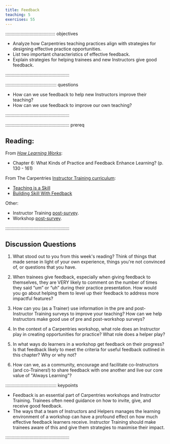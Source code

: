 ```yaml
---
title: Feedback
teaching: 5
exercises: 55
---
```


::::::::::::::::::::::::::::::::::::::: objectives

- Analyze how Carpentries teaching practices align with strategies for designing effective practice opportunities.
- List two important characteristics of effective feedback.
- Explain strategies for helping trainees and new Instructors give good feedback.

::::::::::::::::::::::::::::::::::::::::::::::::::

:::::::::::::::::::::::::::::::::::::::: questions

- How can we use feedback to help new Instructors improve their teaching?
- How can we use feedback to improve our own teaching? 

::::::::::::::::::::::::::::::::::::::::::::::::::

:::::::::::::::::::::::::::::::::::::::::::::::::: prereq

## Reading:

From [*How Learning Works*](https://www.worldcat.org/title/how-learning-works-seven-research-based-principles-for-smart-teaching/oclc/468969206):

* Chapter 6: What Kinds of Practice and Feedback Enhance Learning? (p. 130 - 161)

From The Carpentries [Instructor Training curriculum](https://carpentries.github.io/instructor-training/instructor/index.html): 

* [Teaching is a Skill](https://carpentries.github.io/instructor-training/instructor/11-practice-teaching.html)
* [Building Skill With Feedback](https://carpentries.github.io/instructor-training/instructor/06-feedback.html)

Other: 

* Instructor Training [post-survey](https://carpentries.github.io/assessment-archives/instructor-training-post/instructor-training-post.html).
* Workshop [post-survey](https://carpentries.github.io/assessment-archives/post-workshop/post-workshop.html).


::::::::::::::::::::::::::::::::::::::::::::::::::

## Discussion Questions

1. What stood out to you from this week's reading? Think of things that made sense in light of your own experience, things you're not convinced of, or questions that you have.

1. When trainees give feedback, especially when giving feedback to themselves, they are VERY likely to comment on the number of times they said “um” or “uh” during their practice presentation. How would you go about helping them to level up their feedback to address more impactful features?

1. How can you (as a Trainer) use information in the pre and post-Instructor Training surveys to improve your teaching? How can we help Instructors make good use of pre and post-workshop surveys? 

1. In the context of a Carpentries workshop, what role does an Instructor play in creating opportunities for practice? What role does a helper play?

1. In what ways do learners in a workshop get feedback on their progress? Is that feedback likely to meet the criteria for useful feedback outlined in this chapter? Why or why not?

1. How can we, as a community, encourage and facilitate co-Instructors (and co-Trainers!) to share feedback with one another and live our core value of "Always Learning"?


:::::::::::::::::::::::::::::::::::::::: keypoints

- Feedback is an essential part of Carpentries workshops and Instructor Training. Trainees often need guidance on how to invite, give, and receive good feedback.
- The ways that a team of Instructors and Helpers manages the learning environment of a workshop can have a profound effect on how much effective feedback learners receive. Instructor Training should make trainees aware of this and give them strategies to maximise their impact. 

::::::::::::::::::::::::::::::::::::::::::::::::::


